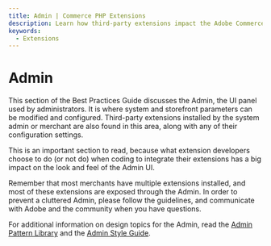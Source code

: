 ```yaml
---
title: Admin | Commerce PHP Extensions
description: Learn how third-party extensions impact the Adobe Commerce and Magento Open Source Admin application.
keywords:
  - Extensions
---
```


# Admin

This section of the Best Practices Guide discusses the Admin, the UI panel used by administrators. It is where system and storefront parameters can be modified and configured. Third-party extensions installed by the system admin or merchant are also found in this area, along with any of their configuration settings.

This is an important section to read, because what extension developers choose to do (or not do) when coding to integrate their extensions has a big impact on the look and feel of the Admin UI.

<InlineAlert variant="info" slots="text"/>

Remember that most merchants have multiple extensions installed, and most of these extensions are exposed through the Admin. In order to prevent a cluttered Admin, please follow the guidelines, and communicate with Adobe and the community when you have questions.

For additional information on design topics for the Admin, read the [Admin Pattern Library](https://developer.adobe.com/commerce/admin-developer/pattern-library/) and the [Admin Style Guide](https://developer.adobe.com/commerce/admin-developer/style-guide/).
